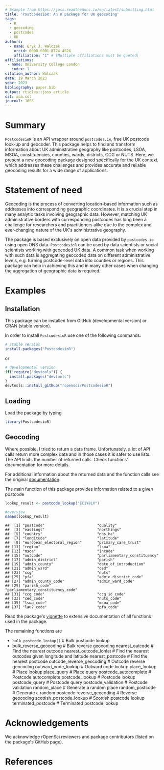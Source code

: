 ```yaml
---
# Example from https://joss.readthedocs.io/en/latest/submitting.html
title: 'PostcodesioR: An R package for UK geocoding'
tags:
  - R
  - geocoding
  - postcodes
  - UK
authors:
  - name: Eryk J. Walczak
    orcid: 0000-0001-8724-462X
    affiliation: "1" # (Multiple affiliations must be quoted)
affiliations:
 - name: University College London
   index: 1
citation_author: Walczak
date: 19 March 2023
year: 2023
bibliography: paper.bib
output: rticles::joss_article
csl: apa.csl
journal: JOSS
---
```


# Summary

``PostcodesioR`` is an API wrapper around ``postcodes.io``, free UK postcode look-up and geocoder. This package helps to find and transform information about UK administrative geography like postcodes, LSOA, MSOA, constituencies, counties, wards, districts, CCG or NUTS. Here, we present a new geocoding package designed specifically for the UK context, which addresses these challenges and provides accurate and reliable geocoding results for a wide range of applications.

# Statement of need

Geocoding is the process of converting location-based information such as addresses into corresponding geographic coordinates. It is a crucial step in many analytic tasks involving geographic data. However, matching UK administrative borders with corresponding postcodes has long been a challenge for researchers and practitioners alike due to the complex and ever-changing nature of the UK's administrative geography. 

The package is based exclusively on open data provided by ``postcodes.io`` using open ONS data. ``PostcodesioR`` can be used by data scientists or social scientists working with geocoded UK data. A common task when working with such data is aggregating geocoded data on different administrative levels, e.g. turning postcode-level data into counties or regions. This package can help in achieving this and in many other cases when changing the aggregation of geographic data is required.

<!-- ``Gala`` is an Astropy-affiliated Python package for galactic dynamics. Python -->
<!-- enables wrapping low-level languages (e.g., C) for speed without losing -->
<!-- flexibility or ease-of-use in the user-interface. The API for ``Gala`` was -->
<!-- designed to provide a class-based and user-friendly interface to fast (C or -->
<!-- Cython-optimized) implementations of common operations such as gravitational -->
<!-- potential and force evaluation, orbit integration, dynamical transformations, -->
<!-- and chaos indicators for nonlinear dynamics. ``Gala`` also relies heavily on and -->
<!-- interfaces well with the implementations of physical units and astronomical -->
<!-- coordinate systems in the ``Astropy`` package [@astropy] (``astropy.units`` and -->
<!-- ``astropy.coordinates``). -->

<!-- ``Gala`` was designed to be used by both astronomical researchers and by -->
<!-- students in courses on gravitational dynamics or astronomy. It has already been -->
<!-- used in a number of scientific publications [@Pearson:2017] and has also been -->
<!-- used in graduate courses on Galactic dynamics to, e.g., provide interactive -->
<!-- visualizations of textbook material [@Binney:2008]. The combination of speed, -->
<!-- design, and support for Astropy functionality in ``Gala`` will enable exciting -->
<!-- scientific explorations of forthcoming data releases from the *Gaia* mission -->
<!-- [@gaia] by students and experts alike. -->

# Examples

## Installation

This package can be installed from GitHub (developmental version) or CRAN (stable version).

In order to install ``PostcodesioR`` use one of the following commands:


```r
# stable version
install.packages("PostcodesioR")
```

or


```r
# developmental version
if(!require("devtools")) {
  install.packages("devtools")
}
devtools::install_github("ropensci/PostcodesioR")
```

## Loading

Load the package by typing


```r
library(PostcodesioR)
```

## Geocoding

Where possible, I tried to return a data frame. Unfortunately, a lot of API calls return more complex data and in those cases it is safer to use lists. The API limits the number of returned calls. Check functions' documentation for more details.

For additional information about the returned data and the function calls see the original [documentation](https://postcodes.io/docs).

The main function of this package provides information related to a given postcode


```r
lookup_result <- postcode_lookup("EC1Y8LX")

#overview
names(lookup_result)
```

```
##  [1] "postcode"                        "quality"                        
##  [3] "eastings"                        "northings"                      
##  [5] "country"                         "nhs_ha"                         
##  [7] "longitude"                       "latitude"                       
##  [9] "european_electoral_region"       "primary_care_trust"             
## [11] "region"                          "lsoa"                           
## [13] "msoa"                            "incode"                         
## [15] "outcode"                         "parliamentary_constituency"     
## [17] "admin_district"                  "parish"                         
## [19] "admin_county"                    "date_of_introduction"           
## [21] "admin_ward"                      "ced"                            
## [23] "ccg"                             "nuts"                           
## [25] "pfa"                             "admin_district_code"            
## [27] "admin_county_code"               "admin_ward_code"                
## [29] "parish_code"                     "parliamentary_constituency_code"
## [31] "ccg_code"                        "ccg_id_code"                    
## [33] "ced_code"                        "nuts_code"                      
## [35] "lsoa_code"                       "msoa_code"                      
## [37] "lau2_code"                       "pfa_code"
```

Read the package's [vignette](https://docs.ropensci.org/PostcodesioR/articles/Introduction.html) to extensive documentation of all functions used in the package.

The remaining functions are

* `bulk_postcode_lookup()`	# Bulk postcode lookup
* bulk_reverse_geocoding	# Bulk reverse geocoding
nearest_outcode	# Find the nearest outcode
nearest_outcode_lonlat # Find the nearest outcodes given longitude and latitude
nearest_postcode # Find the nearest postcode
outcode_reverse_geocoding	# Outcode reverse geocoding
outward_code_lookup	# Outward code lookup
place_lookup	# Place lookup
place_query	# Place query
postcode_autocomplete	# Postcode autocomplete
postcode_lookup	# Postcode lookup
postcode_query	# Postcode query
postcode_validation	# Postcode validation
random_place	# Generate a random place
random_postcode	# Generate a random postcode
reverse_geocoding	# Reverse geocoding
scottish_postcode_lookup	# Scottish postcode lookup
terminated_postcode	# Terminated postcode lookup


<!-- Single dollars ($) are required for inline mathematics e.g. $f(x) = e^{\pi/x}$ -->

<!-- Double dollars make self-standing equations: -->

<!-- $$\Theta(x) = \left\{\begin{array}{l} -->
<!-- 0\textrm{ if } x < 0\cr -->
<!-- 1\textrm{ else} -->
<!-- \end{array}\right.$$ -->


<!-- # Citations -->

<!-- Citations to entries in paper.bib should be in -->
<!-- [rMarkdown](http://rmarkdown.rstudio.com/authoring_bibliographies_and_citations.html) -->
<!-- format. -->

<!-- For a quick reference, the following citation commands can be used: -->
<!-- - `@author:2001`  ->  "Author et al. (2001)" -->
<!-- - `[@author:2001]` -> "(Author et al., 2001)" -->
<!-- - `[@author1:2001; @author2:2001]` -> "(Author1 et al., 2001; Author2 et al., 2002)" -->

<!-- # Rendered R Figures -->

<!-- Figures can be plotted like so: -->

<!-- ```{r} -->
<!-- plot(1:10) -->
<!-- ``` -->

# Acknowledgements

We acknowledge rOpenSci reviewers and package contributors (listed on the package's GitHub page).

# References
